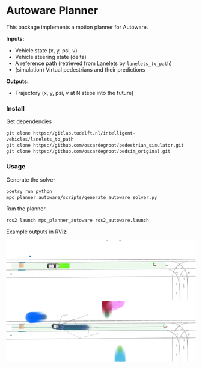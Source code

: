 # Autoware Planner
This package implements a motion planner for Autoware.

**Inputs:**
- Vehicle state (x, y, psi, v)
- Vehicle steering state (delta)
- A reference path (retrieved from Lanelets by `lanelets_to_path`)
- (simulation) Virtual pedestrians and their predictions

**Outputs:**
- Trajectory (x, y, psi, v at N steps into the future)

### Install

Get dependencies
```
git clone https://gitlab.tudelft.nl/intelligent-vehicles/lanelets_to_path
git clone https://github.com/oscardegroot/pedestrian_simulator.git
git clone https://github.com/oscardegroot/pedsim_original.git
```



### Usage

Generate the solver
```
poetry run python mpc_planner_autoware/scripts/generate_autoware_solver.py
```

Run the planner
```
ros2 launch mpc_planner_autoware ros2_autoware.launch
```

Example outputs in RViz:

<img src="docs/tmpc.gif" width="600" />

<img src="docs/tmpc_withvisuals.gif" width="600" />

